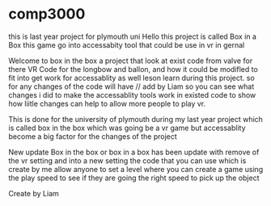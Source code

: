 # comp3000
this is last year project for plymouth uni 
Hello this project is called Box in a Box
this game go into accessabity tool that could be use in vr in gernal
 
 Welcome to box in the box a project that look at exist code from valve for there VR Code for the longbow and ballon, and how it could be modifled to fit into get work for accessablity as well leson learn during this project.
so for any changes of the code will have // add by Liam so you can see what changes i did to make the accessablity tools work in existed code to show how liitle changes can help to allow more people to play vr.

This is done for the university of plymouth during my last year project which is called box in the box which was going be a vr game but accessablity become a big factor for the changes of the project 


New update
Box in the box or box in a box has been update with remove of the vr setting and into a new setting the code that you can use which is create by me allow anyone to set a level where you can create a game using the play speed to see if they are going the right speed to pick up the object

Create by Liam 
